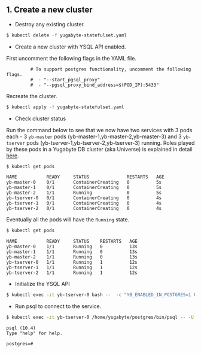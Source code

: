  ## 1. Create a new cluster

- Destroy any existing cluster.

```sh
$ kubectl delete -f yugabyte-statefulset.yaml
```


- Create a new cluster with YSQL API enabled. 

First uncomment the following flags in the YAML file. 
```
         # To support postgres functionality, uncomment the following flags.
         #  - "--start_pgsql_proxy"
         #  - "--pgsql_proxy_bind_address=$(POD_IP):5433"
```
Recreate the cluster.

```sh
$ kubectl apply -f yugabyte-statefulset.yaml
```


- Check cluster status

Run the command below to see that we now have two services with 3 pods each - 3 `yb-master` pods (yb-master-1,yb-master-2,yb-master-3) and 3 `yb-tserver` pods (yb-tserver-1,yb-tserver-2,yb-tserver-3) running. Roles played by these pods in a Yugabyte DB cluster (aka Universe) is explained in detail [here](../../architecture/concepts/universe/).

```sh
$ kubectl get pods
```

```
NAME           READY     STATUS              RESTARTS   AGE
yb-master-0    0/1       ContainerCreating   0          5s
yb-master-1    0/1       ContainerCreating   0          5s
yb-master-2    1/1       Running             0          5s
yb-tserver-0   0/1       ContainerCreating   0          4s
yb-tserver-1   0/1       ContainerCreating   0          4s
yb-tserver-2   0/1       ContainerCreating   0          4s
```

Eventually all the pods will have the `Running` state.

```sh
$ kubectl get pods
```

```
NAME           READY     STATUS    RESTARTS   AGE
yb-master-0    1/1       Running   0          13s
yb-master-1    1/1       Running   0          13s
yb-master-2    1/1       Running   0          13s
yb-tserver-0   1/1       Running   1          12s
yb-tserver-1   1/1       Running   1          12s
yb-tserver-2   1/1       Running   1          12s
```
- Initialize the YSQL API

```sh
$ kubectl exec -it yb-tserver-0 bash --  -c "YB_ENABLED_IN_POSTGRES=1 FLAGS_pggate_master_addresses=yb-master-0.yb-masters.default.svc.cluster.local:7100,yb-master-1.yb-masters.default.svc.cluster.local:7100,yb-master-2.yb-masters.default.svc.cluster.local:7100 /home/yugabyte/postgres/bin/initdb -D /tmp/yb_pg_initdb_tmp_data_dir -U postgres"
```

- Run psql to connect to the service.

```sh
$ kubectl exec -it yb-tserver-0 /home/yugabyte/postgres/bin/psql -- -U postgres -d postgres -h yb-tserver-0 -p 5433
```

```
psql (10.4)
Type "help" for help.

postgres=#
```
